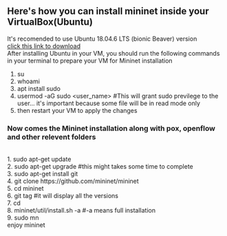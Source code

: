 ## Here's how you can install mininet inside your VirtualBox(Ubuntu)
It's recomended to use Ubuntu 18.04.6 LTS (bionic Beaver) version
  <br>
[click this link to download](https://releases.ubuntu.com/18.04.6/ubuntu-18.04.6-desktop-amd64.iso)
<br>
After installing Ubuntu in your VM, you should run the following commands in your terminal to prepare your VM for Mininet installation
1. su
2. whoami
3. apt install sudo
4. usermod -aG sudo <user_name> #This will grant sudo previlege to the user... it's important because some file will be in read mode only
5. then restart your VM to apply the changes
<h3>Now comes the Mininet installation along with pox, openflow and other relevent folders</h3>
<br>
1. sudo apt-get update<br>
2. sudo apt-get upgrade #this might takes some time to complete<br>
3. sudo apt-get install git<br>
4. git clone https://github.com/mininet/mininet<br>
5. cd mininet<br>
6. git tag #it will display all the versions<br>
7. cd<br>
8. mininet/util/install.sh -a #-a means full installation<br>
9. sudo mn<br>
enjoy mininet<br>
